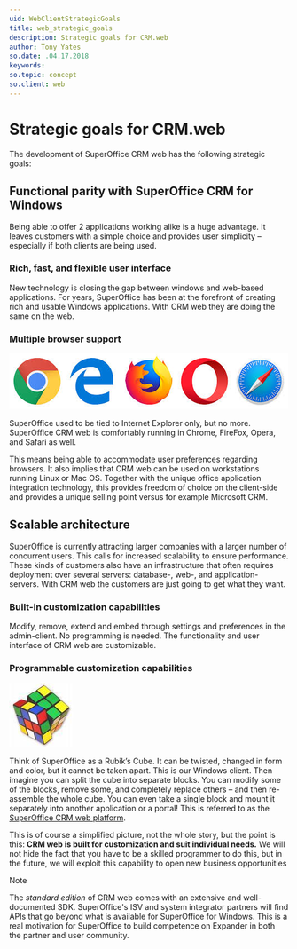 ```yaml
---
uid: WebClientStrategicGoals
title: web_strategic_goals
description: Strategic goals for CRM.web
author: Tony Yates
so.date: .04.17.2018
keywords:
so.topic: concept
so.client: web
---
```


# Strategic goals for CRM.web

The development of SuperOffice CRM web has the following strategic goals:

## Functional parity with SuperOffice CRM for Windows

Being able to offer 2 applications working alike is a huge advantage. It leaves customers with a simple choice and provides user simplicity – especially if both clients are being used.

### Rich, fast, and flexible user interface

New technology is closing the gap between windows and web-based applications. For years, SuperOffice has been at the forefront of creating rich and usable Windows applications. With CRM web they are doing the same on the web.

### Multiple browser support

![Browsers][img1]

SuperOffice used to be tied to Internet Explorer only, but no more. SuperOffice CRM web is comfortably running in Chrome, FireFox, Opera, and Safari as well.

This means being able to accommodate user preferences regarding browsers. It also implies that CRM web can be used on workstations running Linux or Mac OS. Together with the unique office application integration technology, this provides freedom of choice on the client-side and provides a unique selling point versus for example Microsoft CRM.

## Scalable architecture

SuperOffice is currently attracting larger companies with a larger number of concurrent users. This calls for increased scalability to ensure performance. These kinds of customers also have an infrastructure that often requires deployment over several servers: database-, web-, and application- servers. With CRM web the customers are just going to get what they want.

### Built-in customization capabilities

Modify, remove, extend and embed through settings and preferences in the admin-client. No programming is needed. The functionality and user interface of CRM web are customizable.

### Programmable customization capabilities

![RC][img2]

Think of SuperOffice as a Rubik’s Cube. It can be twisted, changed in form and color, but it cannot be taken apart. This is our Windows client. Then imagine you can split the cube into separate blocks. You can modify some of the blocks, remove some, and completely replace others – and then re-assemble the whole cube. You can even take a single block and mount it separately into another application or a portal! This is referred to as the [SuperOffice CRM web platform][1].

This is of course a simplified picture, not the whole story, but the point is this: **CRM web is built for customization and suit individual needs.** We will not hide the fact that you have to be a skilled programmer to do this, but in the future, we will exploit this capability to open new business opportunities

> [!NOTE]
> The *standard edition* of CRM web comes with an extensive and well-documented SDK. SuperOffice's ISV and system integrator partners will find APIs that go beyond what is available for SuperOffice for Windows. This is a real motivation for SuperOffice to build competence on Expander in both the partner and user community.

<!-- Referenced links -->
[1]: getting-started/architecture.md

<!-- Referenced images -->
[img1]: media/browser-logos.jpg
[img2]: media/image005.jpg
